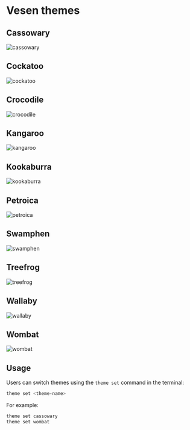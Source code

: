 # Vesen themes

## Cassowary
![cassowary](screenshots/cassowary.png)

## Cockatoo
![cockatoo](screenshots/cockatoo.png)

## Crocodile
![crocodile](screenshots/crocodile.png)

## Kangaroo
![kangaroo](screenshots/kangaroo.png)

## Kookaburra
![kookaburra](screenshots/kookaburra.png)

## Petroica
![petroica](screenshots/petroica.png)

## Swamphen
![swamphen](screenshots/swamphen.png)

## Treefrog
![treefrog](screenshots/treefrog.png)

## Wallaby
![wallaby](screenshots/wallaby.png)

## Wombat
![wombat](screenshots/wombat.png)


## Usage

Users can switch themes using the `theme set` command in the terminal:
```bash
theme set <theme-name>
```

For example:
```bash
theme set cassowary
theme set wombat
```
